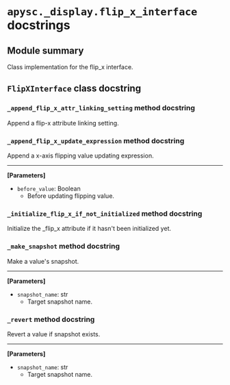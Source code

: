 # `apysc._display.flip_x_interface` docstrings

## Module summary

Class implementation for the flip_x interface.

## `FlipXInterface` class docstring

### `_append_flip_x_attr_linking_setting` method docstring

Append a flip-x attribute linking setting.

### `_append_flip_x_update_expression` method docstring

Append a x-axis flipping value updating expression.<hr>

**[Parameters]**

- `before_value`: Boolean
  - Before updating flipping value.

### `_initialize_flip_x_if_not_initialized` method docstring

Initialize the _flip_x attribute if it hasn't been initialized yet.

### `_make_snapshot` method docstring

Make a value's snapshot.<hr>

**[Parameters]**

- `snapshot_name`: str
  - Target snapshot name.

### `_revert` method docstring

Revert a value if snapshot exists.<hr>

**[Parameters]**

- `snapshot_name`: str
  - Target snapshot name.